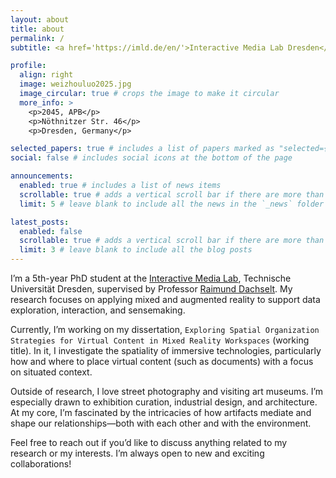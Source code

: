```yaml
---
layout: about
title: about
permalink: /
subtitle: <a href='https://imld.de/en/'>Interactive Media Lab Dresden</a>, PhD Student, Human-Computer Interaction (HCI)

profile:
  align: right
  image: weizhouluo2025.jpg
  image_circular: true # crops the image to make it circular
  more_info: >
    <p>2045, APB</p>
    <p>Nöthnitzer Str. 46</p>
    <p>Dresden, Germany</p>

selected_papers: true # includes a list of papers marked as "selected={true}"
social: false # includes social icons at the bottom of the page

announcements:
  enabled: true # includes a list of news items
  scrollable: true # adds a vertical scroll bar if there are more than 3 news items
  limit: 5 # leave blank to include all the news in the `_news` folder

latest_posts:
  enabled: false
  scrollable: true # adds a vertical scroll bar if there are more than 3 new posts items
  limit: 3 # leave blank to include all the blog posts
---
```


I’m a 5th-year PhD student at the <a href='https://imld.de/en/'> Interactive Media Lab</a>, Technische Universität Dresden, supervised by Professor <a href='https://imld.de/en/our-group/team/raimund-dachselt/'> Raimund Dachselt</a>. My research focuses on applying mixed and augmented reality to support data exploration, interaction, and sensemaking.

Currently, I’m working on my dissertation, `Exploring Spatial Organization Strategies for Virtual Content in Mixed Reality Workspaces` (working title). In it, I investigate the spatiality of immersive technologies, particularly how and where to place virtual content (such as documents) with a focus on situated context.

Outside of research, I love street photography and visiting art museums. I’m especially drawn to exhibition curation, industrial design, and architecture. At my core, I’m fascinated by the intricacies of how artifacts mediate and shape our relationships—both with each other and with the environment.

Feel free to reach out if you’d like to discuss anything related to my research or my interests. I’m always open to new and exciting collaborations!